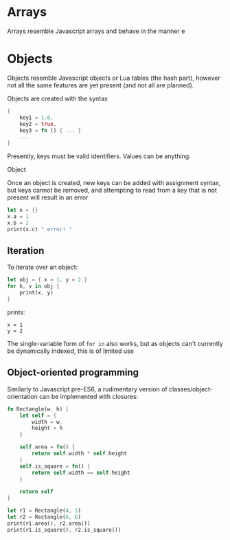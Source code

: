 # Arrays
Arrays resemble Javascript arrays and behave in the manner e

# Objects

Objects resemble Javascript objects or Lua tables (the hash part), however not all the same features are yet present (and not all are planned).

Objects are created with the syntax 
```rust
{
    key1 = 1.0,
    key2 = true,
    key3 = fn () { ... }
    ...
}
```
Presently, keys must be valid identifiers. Values can be anything.

Object 

Once an object is created, new keys can be added with assignment syntax, but keys cannot be removed, and attempting to read from a key that is not present will result in an error

```rust
let x = {}
x.a = 1
x.b = 2
print(x.c) " error! "
```


## Iteration
To iterate over an object:

```rust
let obj = { x = 1, y = 2 }
for k, v in obj {
    print(x, y)
}
```
prints:
```
x = 1
y = 2
```

The single-variable form of `for in` also works, but as objects can't currently be dynamically indexed, this is of limited use


## Object-oriented programming

Similarly to Javascript pre-ES6, a rudimentary version of classes/object-orientation can be implemented with closures:

```rust
fn Rectangle(w, h) {
    let self = {
        width = w,
        height = h
    }

    self.area = fn() {
        return self.width * self.height
    }
    self.is_square = fn() {
        return self.width == self.height
    }
    
    return self
}

let r1 = Rectangle(4, 5)
let r2 = Rectangle(6, 6)
print(r1.area(), r2.area())
print(r1.is_square(), r2.is_square())
```
